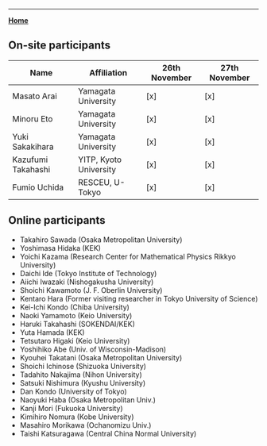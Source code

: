---

[**Home**](index)

## On-site participants

| Name |  Affiliation | 26th November | 27th November |
| ---- | ---- | ---- | ---- |
| Masato Arai | Yamagata University | [x] | [x] |
| Minoru Eto | Yamagata University | [x] | [x] |
| Yuki Sakakihara | Yamagata University | [x] | [x] |
| Kazufumi Takahashi | YITP, Kyoto University | [x] | [x] |
| Fumio Uchida | RESCEU, U-Tokyo | [x] | [x] |

## Online participants

- Takahiro Sawada (Osaka Metropolitan University)
- Yoshimasa Hidaka (KEK)
- Yoichi Kazama (Research Center for Mathematical Physics Rikkyo University)
- Daichi Ide (Tokyo Institute of Technology)
- Aiichi Iwazaki (Nishogakusha University)
- Shoichi Kawamoto (J. F. Oberlin University)
- Kentaro Hara (Former visiting researcher in Tokyo University of Science)
- Kei-Ichi Kondo (Chiba University)
- Naoki Yamamoto (Keio University)
- Haruki Takahashi (SOKENDAI/KEK)
- Yuta Hamada (KEK)
- Tetsutaro Higaki (Keio University)
- Yoshihiko Abe (Univ. of Wisconsin-Madison)
- Kyouhei Takatani (Osaka Metropolitan University)
- Shoichi Ichinose (Shizuoka University)
- Tadahito Nakajima (Nihon University)
- Satsuki Nishimura (Kyushu University)
- Dan Kondo (University of Tokyo)
- Naoyuki Haba (Osaka Metropolitan Univ.)
- Kanji Mori (Fukuoka University)
- Kimihiro Nomura (Kobe University)
- Masahiro Morikawa (Ochanomizu Univ.)
- Taishi Katsuragawa (Central China Normal University)
